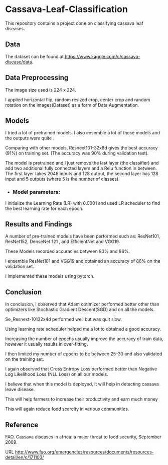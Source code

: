 # Cassava-Leaf-Classification
This  repository contains a project done on classifying cassava leaf diseases.


## Data

The dataset can be found at https://www.kaggle.com/c/cassava-disease/data.

## Data Preprocessing

The image size used is 224 x 224. 

I applied horizontal flip, random resized crop,
center crop and random rotation on the images(Dataset) as a form of Data Augmentation.


## Models

I tried a lot of pretrained models. I also ensemble a lot of these models and
the outputs were  quite .

Comparing with other models, Resnext101-32x8d gives the best accuracy
(91%) on training set. (The accuracy  was 90% during validation test). 

The model is pretrained and I just remove the last layer
(the classifier) and add two additional fully connected layers and a Relu function
in between. The first layer takes 2048 inputs and 128 output, the second layer
has 128 input and 5 outputs (where 5 is the number of classes). 

  * ### Model parameters: 

I initialize the  Learning Rate (LR) with  0.0001 and used LR scheduler to find the best
learning rate  for each epoch.

## Results and Findings

A number of pre-trained models have been performed such as: ResNet101,  ResNet152, DenseNet 121 , and EfficientNet and VGG19. 

These Models recorded accuracies between 83% and 86%. 

I ensemble ResNet101 and VGG19 and obtained an accuracy of 86% on the
validation set.

I implemented these models using  pytorch.

## Conclusion

In conclusion, I observed that Adam optimizer performed better other than optimizers like Stochastic Gradient Descent(SGD) and on all the models. 

Se_Resnext-10132x4d  performed well but was quit slow. 

Using learning rate scheduler helped me a lot to obtained a good accuracy.

Increasing the number of epochs usually improve the accuracy of train data, however it usually results in over-fitting. 

I then limited my number of epochs to be between 25-30 and also validated on the training set.

I again observed that Cross Entropy Loss performed better than Negative Log Likelihood Loss (NLL Loss) on all our models.


I believe that when this model is deployed, it will help in detecting cassava leave disease. 

This will help farmers to increase their productivity and earn much money

This will again reduce food scarcity in various communities.


## Reference 

FAO. Cassava diseases in africa: a major threat to food security, September 2009. 

URL http://www.fao.org/emergencies/resources/documents/resources-detail/en/c/171103/
